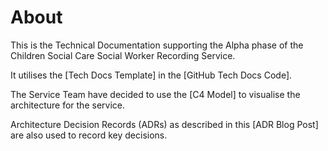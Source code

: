 # About

This is the Technical Documentation supporting the Alpha phase of the Children Social Care Social Worker Recording Service.

It utilises the [Tech Docs Template] in the [GitHub Tech Docs Code].

The Service Team have decided to use the [C4 Model] to visualise the architecture for the service.

Architecture Decision Records (ADRs) as described in this [ADR Blog Post] are also used to record key decisions.
